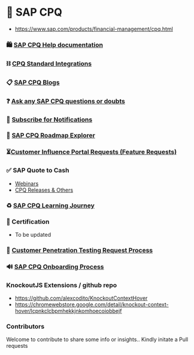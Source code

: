 # 🛒 SAP CPQ

* https://www.sap.com/products/financial-management/cpq.html

### 🛍 [SAP CPQ Help documentation](https://help.sap.com/docs/SAP_CPQ?locale=en-US)
### ⛓ [CPQ Standard Integrations](https://help.sap.com/docs/SAP_CPQ/f80fbcd4f1c74232839c30ce26886f07/1a0e5d41ac6543059026b35e444c296d.html?locale=en-US)
### 📋 [SAP CPQ Blogs](https://community.sap.com/t5/c-khhcw49343/SAP+CPQ/pd-p/73555000100800001601)
### ❓ [Ask any SAP CPQ questions or doubts](https://community.sap.com/t5/c-khhcw49343/SAP+CPQ/pd-p/73555000100800001601)
### 📢 [Subscribe for Notifications](https://help.sap.com/docs/SAP_CPQ/abe5bf645c9542a5bd4cbfdcc1a4876c/0b8fa7214bb045bbbca5c93a6c0a6995.html)
### 🧮 [SAP CPQ Roadmap Explorer](https://roadmaps.sap.com/board?PRODUCT=73555000100800001601&range=CURRENT-LAST#Q2%202024)
### ⏳[Customer Influence Portal Requests (Feature Requests)](https://influence.sap.com/sap/ino/#/campaign/2671)

### ✅ SAP Quote to Cash
* [Webinars](https://gateway.on24.com/wcc/eh/4322431/group/127479/sap-quote-to-cash-solutions)
* [CPQ Releases & Others](https://gateway.on24.com/wcc/eh/4322431/category/127475/configure-price-and-quote)

### ♻️ [SAP CPQ Learning Journey](https://learning.sap.com/learning-journeys/implementing-sap-cpq)

### 📜 Certification
* To be updated

### 🚨 [Customer Penetration Testing Request Process](https://me.sap.com/notes/3080379/E)
### 🔊 [SAP CPQ Onboarding Process](https://support.sap.com/en/product/onboarding-resource-center/sap-customer-onboarding-webcasts/sap-cpq-onboarding-webcasts.html?source=social-Support-Services_and_Support-Image-Awareness-Global-N%2FA-support.com&campaigncode=CRM-YA23-SMS-1941773&sprinklrid=15477816304&anchorId=section_390523466)

### KnockoutJS Extensions / github repo
* https://github.com/alexcodito/KnockoutContextHover
* https://chromewebstore.google.com/detail/knockout-context-hover/lcpnkclcbpmhekkjnkomhoecoiobbejf



### Contributors
Welcome to contribute to share some info or insights.. Kindly initate a Pull requests
